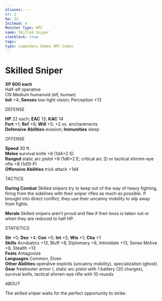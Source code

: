 ```yaml
---
aliases: ---
cr: 2
hp: 22
Initmod: 4
Monster Type: NPC
name: Skilled Sniper
statblock: true
tags: 
type: Legendary Games NPC Codex
---
```


# Skilled Sniper

**XP 600 each**  
Half-elf operative  
CN Medium humanoid (elf, human)  
**Init** +4; **Senses** low-light vision; Perception +13

DEFENSE

**HP** 22 each; **EAC** 13; **KAC** 14  
**Fort** +1; **Ref** +6; **Will** +5; +2 vs. enchantments  
**Defensive Abilities** evasion; **Immunities** sleep

OFFENSE

**Speed** 30 ft.  
**Melee** survival knife +8 (1d4+2 S)  
**Ranged** static arc pistol +8 (1d6+2 E; critical arc 2) or tactical shirren-eye rifle +8 (1d10 P)  
**Offensive Abilities** trick attack +1d4

TACTICS

**During Combat** Skilled snipers try to keep out of the way of heavy fighting, firing from the sidelines with their sniper rifles as much as possible. If brought into direct conflict, they use their uncanny mobility to slip away from fights.

**Morale** Skilled snipers aren’t proud and flee if their boss is taken out or when they are reduced to half HP.

STATISTICS

**Str** +0; **Dex** +4; **Con** +0; **Int** +2; **Wis** +1; **Cha** +1  
**Skills** Acrobatics +13, Bluff +8, Diplomacy +8, Intimidate +13, Sense Motive +8, Stealth +13  
**Feats** Antagonize  
**Languages** Common, Elven  
**Other Abilities** operative exploits (uncanny mobility), specialization (ghost)  
**Gear** freebooter armor I, static arc pistol with 1 battery (20 charges), survival knife, tactical shirren-eye rifle with 10 rounds

ABOUT

The skilled sniper waits for the perfect opportunity to strike.
